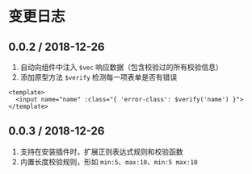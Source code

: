 # 变更日志

## 0.0.2 / 2018-12-26

1. 自动向组件中注入 `$vec` 响应数据（包含校验过的所有校验信息）  
2. 添加原型方法 `$verify` 检测每一项表单是否有错误  

```vue
<template>
  <input name="name" :class="{ 'error-class': $verify('name') }">
</template>
```

## 0.0.3 / 2018-12-26

1. 支持在安装插件时，扩展正则表达式规则和校验函数
2. 内置长度校验规则，形如 `min:5`、`max:10`、`min:5 max:10`  